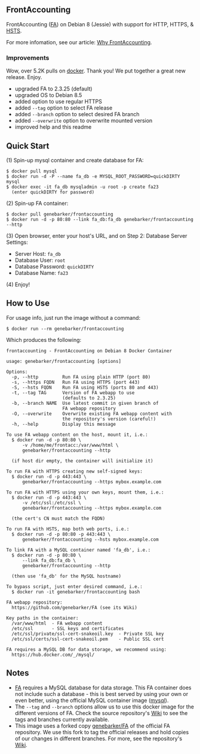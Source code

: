 ## FrontAccounting

FrontAccounting ([FA][1]) on Debian 8 (Jessie) with support for HTTP, HTTPS, & [HSTS][2].

For more infomation, see our article: [Why FrontAccounting][6].

### Improvements

Wow, over 5.2K pulls on [docker][7]. Thank you! We put together a great new release. Enjoy.

- upgraded FA to 2.3.25 (default)
- upgraded OS to Debian 8.5
- added option to use regular HTTPS
- added `--tag` option to select FA release
- added `--branch` option to select desired FA branch
- added `--overwrite` option to overwrite mounted version
- improved help and this readme

## Quick Start

(1) Spin-up mysql container and create database for FA:

```text
$ docker pull mysql
$ docker run -d -P --name fa_db -e MYSQL_ROOT_PASSWORD=quickDIRTY mysql 
$ docker exec -it fa_db mysqladmin -u root -p create fa23
  (enter quickDIRTY for password)
```

(2) Spin-up FA container:

```text
$ docker pull genebarker/frontaccounting
$ docker run -d -p 80:80 --link fa_db:fa_db genebarker/frontaccounting --http
```

(3) Open browser, enter your host's URL, and on Step 2: Database Server Settings:

- Server Host: `fa_db`
- Database User: `root`
- Database Password: `quickDIRTY`
- Database Name: `fa23`

(4) Enjoy!

## How to Use

For usage info, just run the image without a command:

```text
$ docker run --rm genebarker/frontaccounting
```

Which produces the following:

```text
frontaccounting - FrontAccounting on Debian 8 Docker Container

usage: genebarker/frontaccounting [options]

Options:
  -p, --http         Run FA using plain HTTP (port 80)
  -s, --https FQDN   Run FA using HTTPS (port 443)
  -S, --hsts FQDN    Run FA using HSTS (ports 80 and 443)
  -t, --tag TAG      Version of FA webapp to use
                     (defaults to 2.3.25)
  -b, --branch NAME  Use latest commit in given branch of
                     FA webapp repository
  -O, --overwrite    Overwrite existing FA webapp content with
                     the repository's version (careful!)
  -h, --help         Display this message

To use FA webapp content on the host, mount it, i.e.:
  $ docker run -d -p 80:80 \
      -v /home/me/frontacc:/var/www/html \
      genebarker/frontaccounting --http

  (if host dir empty, the container will initialize it)

To run FA with HTTPS creating new self-signed keys:
  $ docker run -d -p 443:443 \
      genebarker/frontaccounting --https mybox.example.com

To run FA with HTTPS using your own keys, mount them, i.e.:
  $ docker run -d -p 443:443 \
      -v /etc/ssl:/etc/ssl \
      genebarker/frontaccounting --https mybox.example.com

  (the cert's CN must match the FQDN)

To run FA with HSTS, map both web ports, i.e.:
  $ docker run -d -p 80:80 -p 443:443 \
      genebarker/frontaccounting --hsts mybox.example.com

To link FA with a MySQL container named 'fa_db', i.e.:
  $ docker run -d -p 80:80 \
      --link fa_db:fa_db \
      genebarker/frontaccounting --http

  (then use 'fa_db' for the MySQL hostname)

To bypass script, just enter desired command, i.e.:
  $ docker run -it genebarker/frontaccounting bash

FA webapp repository:
  https://github.com/genebarker/FA (see its Wiki)

Key paths in the container:
  /var/www/html  - FA webapp content
  /etc/ssl       - SSL keys and certificates
  /etc/ssl/private/ssl-cert-snakeoil.key  - Private SSL key
  /etc/ssl/certs/ssl-cert-snakeoil.pem    - Public SSL cert

FA requires a MySQL DB for data storage, we recommend using:
  https://hub.docker.com/_/mysql/
```

## Notes

- [FA][1] requires a MySQL database for data storage. This FA container does not include such a database - this is best served by using your own or even better, using the official MySQL container image ([mysql][3]).
- The `--tag` and `--branch` options allow us to use this docker image for the different versions of FA. Check the source repository's [Wiki][5] to see the tags and branches currently available.
- This image uses a forked copy [genebarker/FA][4] of the official FA repository. We use this fork to tag the official releases and hold copies of our changes in different branches. For more, see the repository's [Wiki][5].

[1]: http://frontaccounting.com/fawiki/
[2]: http://en.wikipedia.org/wiki/HTTP_Strict_Transport_Security
[3]: https://hub.docker.com/_/mysql/
[4]: https://github.com/genebarker/FA
[5]: https://github.com/genebarker/FA/wiki
[6]: http://architect.madman.com/2015/04/why-frontaccounting.html 
[7]: https://hub.docker.com/r/genebarker/frontaccounting/
